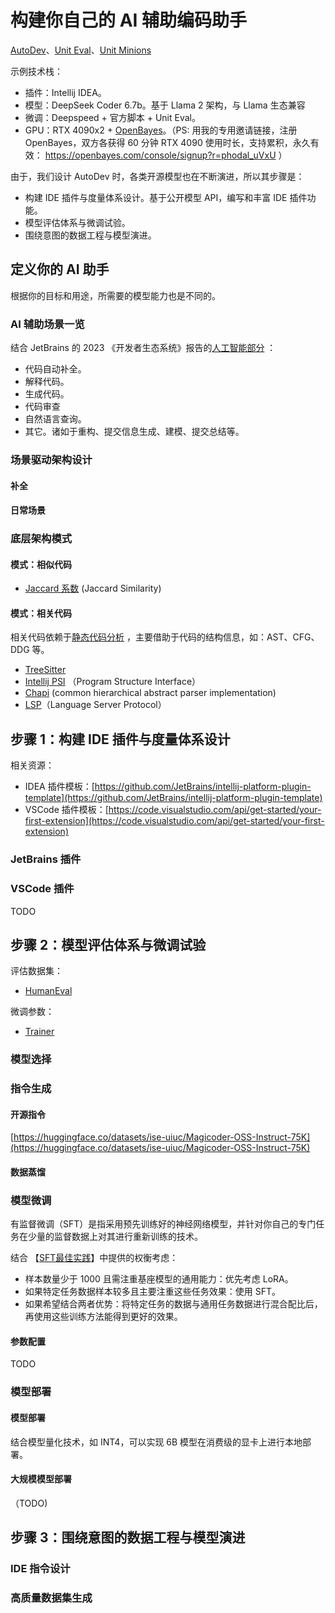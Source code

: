 # 构建你自己的 AI 辅助编码助手

[AutoDev](https://github.com/unit-mesh/auto-dev)、[Unit Eval](https://github.com/unit-mesh/unit-eval)、[Unit Minions](https://github.com/unit-mesh/unit-minions)

示例技术栈：

- 插件：Intellij IDEA。
- 模型：DeepSeek Coder 6.7b。基于 Llama 2 架构，与 Llama 生态兼容
- 微调：Deepspeed + 官方脚本 + Unit Eval。
- GPU：RTX 4090x2 + [OpenBayes](https://openbayes.com/console/signup?r=phodal_uVxU)。（PS: 用我的专用邀请链接，注册
  OpenBayes，双方各获得 60 分钟 RTX 4090 使用时长，支持累积，永久有效：
  https://openbayes.com/console/signup?r=phodal_uVxU ）

由于，我们设计 AutoDev 时，各类开源模型也在不断演进，所以其步骤是：

- 构建 IDE 插件与度量体系设计。基于公开模型 API，编写和丰富 IDE 插件功能。
- 模型评估体系与微调试验。
- 围绕意图的数据工程与模型演进。

## 定义你的 AI 助手

根据你的目标和用途，所需要的模型能力也是不同的。

### AI 辅助场景一览

结合 JetBrains 的 2023 《开发者生态系统》报告的[人工智能部分](https://www.jetbrains.com/zh-cn/lp/devecosystem-2023/ai/) ：

- 代码自动补全。
- 解释代码。
- 生成代码。
- 代码审查
- 自然语言查询。
- 其它。诸如于重构、提交信息生成、建模、提交总结等。

### 场景驱动架构设计

#### 补全

#### 日常场景

### 底层架构模式

#### 模式：相似代码

- [Jaccard 系数](https://en.wikipedia.org/wiki/Jaccard_index) (Jaccard Similarity)

#### 模式：相关代码

相关代码依赖于[静态代码分析](https://en.wikipedia.org/wiki/Static_program_analysis) ，主要借助于代码的结构信息，如：AST、CFG、DDG
等。

- [TreeSitter](https://tree-sitter.github.io/tree-sitter/)
- [Intellij PSI](https://plugins.jetbrains.com/docs/intellij/psi.html) （Program Structure Interface）
- [Chapi](https://github.com/phodal/chapi) (common hierarchical abstract parser implementation)
- [LSP](https://langserver.org/)（Language Server Protocol）

## 步骤 1：构建 IDE 插件与度量体系设计

相关资源：

- IDEA
  插件模板：[https://github.com/JetBrains/intellij-platform-plugin-template](https://github.com/JetBrains/intellij-platform-plugin-template)
- VSCode
  插件模板：[https://code.visualstudio.com/api/get-started/your-first-extension](https://code.visualstudio.com/api/get-started/your-first-extension)

### JetBrains 插件

### VSCode 插件

TODO

## 步骤 2：模型评估体系与微调试验

评估数据集：

- [HumanEval](https://github.com/openai/human-eval)

微调参数：

- [Trainer](https://huggingface.co/docs/transformers/v4.36.1/zh/main_classes/trainer)

### 模型选择

### 指令生成

#### 开源指令

[https://huggingface.co/datasets/ise-uiuc/Magicoder-OSS-Instruct-75K](https://huggingface.co/datasets/ise-uiuc/Magicoder-OSS-Instruct-75K)

#### 数据蒸馏

### 模型微调

有监督微调（SFT）是指采用预先训练好的神经网络模型，并针对你自己的专门任务在少量的监督数据上对其进行重新训练的技术。

结合 【[SFT最佳实践](https://cloud.baidu.com/doc/WENXINWORKSHOP/s/Xlkb0e6eu)】中提供的权衡考虑：

- 样本数量少于 1000 且需注重基座模型的通用能力：优先考虑 LoRA。
- 如果特定任务数据样本较多且主要注重这些任务效果：使用 SFT。
- 如果希望结合两者优势：将特定任务的数据与通用任务数据进行混合配比后，再使用这些训练方法能得到更好的效果。

#### 参数配置

TODO

### 模型部署

#### 模型部署

结合模型量化技术，如 INT4，可以实现 6B 模型在消费级的显卡上进行本地部署。

#### 大规模模型部署

（TODO)

## 步骤 3：围绕意图的数据工程与模型演进

### IDE 指令设计

### 高质量数据集生成

